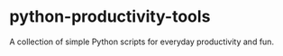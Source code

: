 # python-productivity-tools
A collection of simple Python scripts for everyday productivity and fun.
